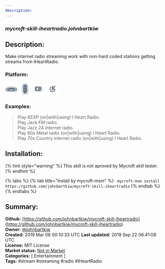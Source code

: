 ```yaml
---
description: 
---
```


### _mycroft-skill-iheartradio.johnbartkiw_  
## Description:  
Make internet radio streaming work with non-hard coded stations getting streams from IHeartRadio.  
  
  
### Platform:  
 ![Mark I](../.gitbook/assets/mark-1-icon.png)  ![Mark II](../.gitbook/assets/mark-2-icon.png)  ![Picroft](../.gitbook/assets/picroft-icon.png)  ![plasmoid](../.gitbook/assets/kde.png)   
### Examples:  
> Play KEXP (on|with|using) I Heart Radio.  
> Play Jack FM radio.  
> Play Jazz 24 internet radio.  
> Play 80s Metal radio (on|with|using) I Heart Radio.  
> Play 70s Country internet radio (on|with|using) I Heart Radio.  
  
## Installation:  
{% hint style="warning" %}
This skill is not aproved by Mycroft skill tester.
{% endhint %}
    
{% tabs %}
{% tab title="Install by mycroft-msm" %}
``` mycroft-msm install https://github.com/johnbartkiw/mycroft-skill-iheartradio```
{% endtab %}
  {% endtabs %}
    
## Summary:  
**Github:** [https://github.com/johnbartkiw/mycroft-skill-iheartradio](https://github.com/johnbartkiw/mycroft-skill-iheartradio)  
**Owner:** [@johnbartkiw](https://github.com/johnbartkiw)  
**Created:** 2019 Mar 08 00:10:33 UTC  **Last updated:** 2019 Sep 22 06:41:08 UTC  
**License:** MIT License  
**Market status:** [Not in Market](https://market.mycroft.ai/skill/)  
**Categories:** [ Entertainment ]   
**Tags:** \#stream \#streaming \#radio \#IHeartRadio   
